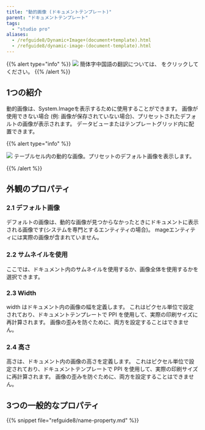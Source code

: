 ```yaml
---
title: "動的画像 (ドキュメントテンプレート)"
parent: "ドキュメントテンプレート"
tags:
  - "studio pro"
aliases:
  - /refguide8/Dynamic+Image+(document+template).html
  - /refguide8/dynamic-image-(document-template).html
---
```


{{% alert type="info" %}}
<img src="attachments/chinese-translation/china.png" style="display: inline-block; margin: 0" /> 簡体字中国語の翻訳については、 [<unk> <unk> <unk>](https://cdn.mendix.tencent-cloud.com/documentation/refguide8/dynamic-image-document-template.pdf) をクリックしてください。
{{% /alert %}}

## 1つの紹介

動的画像は、System.Imageを表示するために使用することができます。 画像が使用できない場合 (例: 画像が保存されていない場合)、プリセットされたデフォルトの画像が表示されます。 データビューまたはテンプレートグリッド内に配置できます。

{{% alert type="info" %}}

![](attachments/document-templates/918132.png) テーブルセル内の動的な画像。プリセットのデフォルト画像を表示します。

{{% /alert %}}

## 外観のプロパティ

### 2.1 デフォルト画像

デフォルトの画像は、動的な画像が見つからなかったときにドキュメントに表示される画像です(システムを専門とするエンティティの場合)。 mageエンティティには実際の画像が含まれていません。

### 2.2 サムネイルを使用

ここでは、ドキュメント内のサムネイルを使用するか、画像全体を使用するかを選択できます。

### 2.3 Width

width はドキュメント内の画像の幅を定義します。 これはピクセル単位で設定されており、ドキュメントテンプレートで PPI を使用して、実際の印刷サイズに再計算されます。 画像の歪みを防ぐために、両方を設定することはできません。

### 2.4 高さ

高さは、ドキュメント内の画像の高さを定義します。 これはピクセル単位で設定されており、ドキュメントテンプレートで PPI を使用して、実際の印刷サイズに再計算されます。 画像の歪みを防ぐために、両方を設定することはできません。

## 3つの一般的なプロパティ

{{% snippet file="refguide8/name-property.md" %}}
